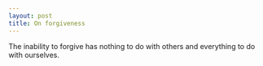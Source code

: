 ```yaml
---
layout: post
title: On forgiveness
---
```


The inability to forgive has nothing to do with others and everything to do with ourselves.
